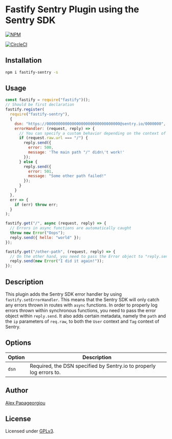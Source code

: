 # Fastify Sentry Plugin using the Sentry SDK

[![NPM](https://nodei.co/npm/fastify-sentry.png?downloads=true&downloadRank=true&stars=true)](https://nodei.co/npm/fastify-sentry/)

[![CircleCI](https://circleci.com/gh/alex-ppg/fastify-sentry.svg?style=svg)](https://circleci.com/gh/alex-ppg/fastify-sentry)

## Installation

```bash
npm i fastify-sentry -s
```

## Usage

```javascript
const fastify = require("fastify")();
// Should be first declaration
fastify.register(
  require("fastify-sentry"),
  {
    dsn: "https://00000000000000000000000000000000@sentry.io/0000000",
    errorHandler: (request, reply) => {
      // You can specify a custom behavior depending on the context of "request", generate a unique identifier etc.
      if (request.raw.url === "/") {
        reply.send({
          error: 500,
          message: 'The main path "/" didn\'t work!'
        });
      } else {
        reply.send({
          error: 501,
          message: "Some other path failed!"
        });
      }
    }
  },
  err => {
    if (err) throw err;
  }
);

fastify.get("/", async (request, reply) => {
  // Errors in async functions are automatically caught
  throw new Error("Oops");
  reply.send({ hello: "world" });
});

fastify.get("/other-path", (request, reply) => {
  // On the other hand, you need to pass the Error object to "reply.send" for it to be logged as Fastify does not catch errors in synchronous functions!
  reply.send(new Error("I did it again!"));
});
```

## Description

This plugin adds the Sentry SDK error handler by using `fastify.setErrorHandler`. This means that the Sentry SDK will only catch any errors thrown in routes with `async` functions. In order to properly log errors thrown within synchronous functions, you need to pass the error object within `reply.send`. It also adds certain metadata, namely the `path` and the `ip` parameters of `req.raw`, to both the `User` context and `Tag` context of Sentry.

## Options

| Option | Description                                                         |
| ------ | ------------------------------------------------------------------- |
| `dsn`  | Required, the DSN specified by Sentry.io to properly log errors to. |

## Author

[Alex Papageorgiou](alex.ppg@pm.me)

## License

Licensed under [GPLv3](./LICENSE).
